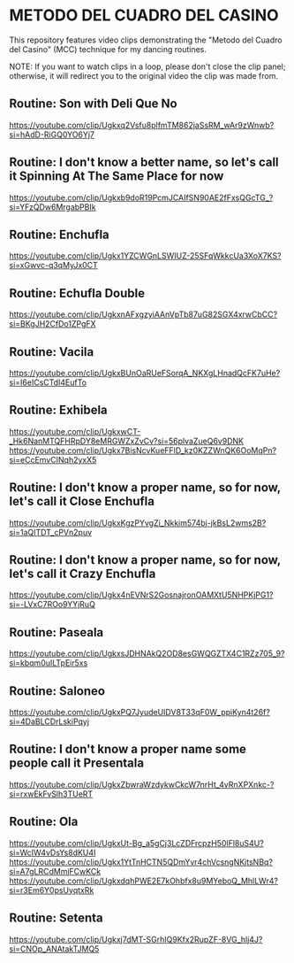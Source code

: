 # METODO DEL CUADRO DEL CASINO
This repository features video clips demonstrating the "Metodo del Cuadro del Casino" (MCC) technique for my dancing routines.

NOTE: If you want to watch clips in a loop, please don't close the clip panel; otherwise, it will redirect you to the original video the clip was made from.

## Routine: Son with Deli Que No
https://youtube.com/clip/Ugkxq2Vsfu8plfmTM862jaSsRM_wAr9zWnwb?si=hAdD-RiGQ0YO6Yj7

## Routine: I don't know a better name, so let's call it Spinning At The Same Place for now
https://youtube.com/clip/Ugkxb9doR19PcmJCAIfSN90AE2fFxsQGcTG_?si=YFzQDw6MrgabPBIk

## Routine: Enchufla
https://youtube.com/clip/Ugkx1YZCWGnLSWIUZ-25SFqWkkcUa3XoX7KS?si=xGwvc-q3qMyJx0CT

## Routine: Echufla Double
https://youtube.com/clip/UgkxnAFxgzyiAAnVpTb87uG82SGX4xrwCbCC?si=BKgJH2CfDo1ZPgFX

## Routine: Vacila
https://youtube.com/clip/UgkxBUnOaRUeFSorqA_NKXgLHnadQcFK7uHe?si=I6eICsCTdI4EufTo

## Routine: Exhibela
https://youtube.com/clip/UgkxwCT-_Hk6NanMTQFHRpDY8eMRGWZxZvCv?si=56plvaZueQ6v9DNK
https://youtube.com/clip/Ugkx7BisNcvKueFFlD_kz0KZZWnQK6OoMqPn?si=eCcEmvCINqh2yxX5

## Routine: I don't know a proper name, so for now, let's call it Close Enchufla
https://youtube.com/clip/UgkxKgzPYvgZi_Nkkim574bj-jkBsL2wms2B?si=1aQITDT_cPVn2puv

## Routine: I don't know a proper name, so for now, let's call it Crazy Enchufla
https://youtube.com/clip/Ugkx4nEVNrS2GosnajronOAMXtU5NHPKjPG1?si=-LVxC7ROo9YYjRuQ

## Routine: Paseala
https://youtube.com/clip/UgkxsJDHNAkQ2OD8esGWQGZTX4C1RZz705_9?si=kbqm0uILTpEir5xs

## Routine: Saloneo
https://youtube.com/clip/UgkxPQ7JyudeUIDV8T33qF0W_ppiKyn4t26f?si=4DaBLCDrLskiPqyj

## Routine: I don't know a proper name some people call it Presentala
https://youtube.com/clip/UgkxZbwraWzdykwCkcW7nrHt_4vRnXPXnkc-?si=rxwEkFvSlh3TUeRT

## Routine: Ola
https://youtube.com/clip/UgkxUt-Bg_a5gCj3LcZDFrcpzH50lFl8uS4U?si=WcIW4vDsYs8dKU4I
https://youtube.com/clip/Ugkx1YtTnHCTN5QDmYvr4chVcsngNKjtsNBq?si=A7gLRCdMmjFCwKCk
https://youtube.com/clip/UgkxdqhPWE2E7kOhbfx8u9MYeboQ_MhlLWr4?si=r3Em6Y0psUyqtxRk

## Routine: Setenta 
https://youtube.com/clip/Ugkxj7dMT-SGrhIQ9Kfx2RupZF-8VG_hlj4J?si=CNOp_ANAtakTJMQ5
